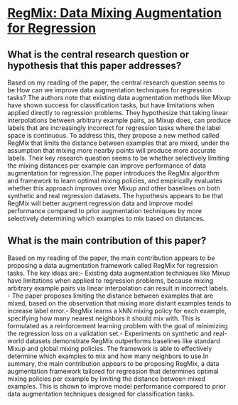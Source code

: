 # [RegMix: Data Mixing Augmentation for Regression](https://arxiv.org/abs/2106.03374v4)

## What is the central research question or hypothesis that this paper addresses?

Based on my reading of the paper, the central research question seems to be:How can we improve data augmentation techniques for regression tasks? The authors note that existing data augmentation methods like Mixup have shown success for classification tasks, but have limitations when applied directly to regression problems. They hypothesize that taking linear interpolations between arbitrary example pairs, as Mixup does, can produce labels that are increasingly incorrect for regression tasks where the label space is continuous. To address this, they propose a new method called RegMix that limits the distance between examples that are mixed, under the assumption that mixing more nearby points will produce more accurate labels. Their key research question seems to be whether selectively limiting the mixing distances per example can improve performance of data augmentation for regression.The paper introduces the RegMix algorithm and framework to learn optimal mixing policies, and empirically evaluates whether this approach improves over Mixup and other baselines on both synthetic and real regression datasets. The hypothesis appears to be that RegMix will better augment regression data and improve model performance compared to prior augmentation techniques by more selectively determining which examples to mix based on distances.


## What is the main contribution of this paper?

Based on my reading of the paper, the main contribution appears to be proposing a data augmentation framework called RegMix for regression tasks. The key ideas are:- Existing data augmentation techniques like Mixup have limitations when applied to regression problems, because mixing arbitrary example pairs via linear interpolation can result in incorrect labels. - The paper proposes limiting the distance between examples that are mixed, based on the observation that mixing more distant examples tends to increase label error.- RegMix learns a kNN mixing policy for each example, specifying how many nearest neighbors it should mix with. This is formulated as a reinforcement learning problem with the goal of minimizing the regression loss on a validation set.- Experiments on synthetic and real-world datasets demonstrate RegMix outperforms baselines like standard Mixup and global mixing policies. The framework is able to effectively determine which examples to mix and how many neighbors to use.In summary, the main contribution appears to be proposing RegMix, a data augmentation framework tailored for regression that determines optimal mixing policies per example by limiting the distance between mixed examples. This is shown to improve model performance compared to prior data augmentation techniques designed for classification tasks.
